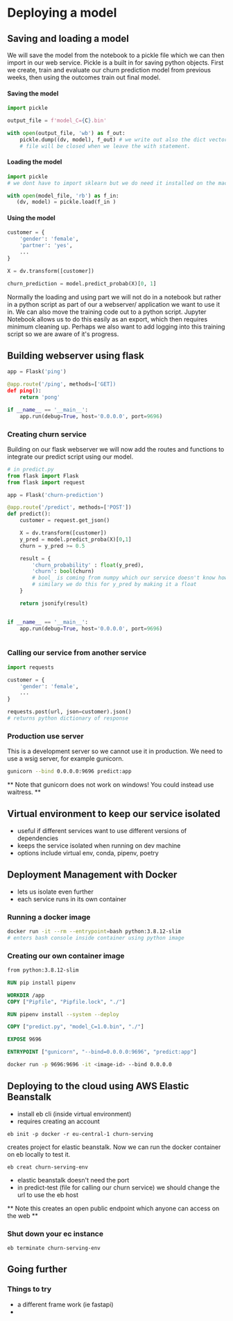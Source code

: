 # Deploying a model

## Saving and loading a model

We will save the model from the notebook to a pickle file which we can then import in our web service. Pickle is a built in for saving python objects.
First we create, train and evaluate our churn prediction model from previous weeks, then using the outcomes train out final model.

#### Saving the model

```python
import pickle

output_file = f'model_C={C}.bin'

with open(output_file, 'wb') as f_out:
    pickle.dump((dv, model), f_out) # we write out also the dict vectorizer
    # file will be closed when we leave the with statement.
```

#### Loading the model

```python
import pickle 
# we dont have to import sklearn but we do need it installed on the machine where we are running this!!

with open(model_file, 'rb') as f_in:
   (dv, model) = pickle.load(f_in )
```

#### Using the model

```python
customer = {
    'gender': 'female',
    'partner': 'yes',
    ...
}

X = dv.transform([customer])

churn_prediction = model.predict_probab(X)[0, 1]
```

Normally the loading and using part we will not do in a notebook but rather in a python script as part of our a webserver/ application we want to use it in. We can also move the training code out to a python script. Jupyter Notebook allows us to do this easily as an export, which then requires minimum cleaning up. Perhaps we also want to add logging into this training script so we are aware of it's progress.


## Building webserver using flask

```python
app = Flask('ping')

@app.route('/ping', methods=['GET])
def ping():
    return 'pong'

if __name__ == '__main__':
    app.run(debug=True, host='0.0.0.0', port=9696)
```

### Creating churn service

Building on our flask webserver we will now add the routes and functions to integrate our predict script using our model.


```python
# in predict.py
from flask import Flask
from flask import request

app = Flask('churn-prediction')

@app.route('/predict', methods=['POST'])
def predict():
    customer = request.get_json()

    X = dv.transform([customer])
    y_pred = model.predict_proba(X)[0,1]
    churn = y_pred >= 0.5

    result = {
        'churn_probability' : float(y_pred),
        'churn': bool(churn)
        # bool_ is coming from numpy which our service doesn't know how to turn into text so we need to wrap it!
        # similary we do this for y_pred by making it a float
    }

    return jsonify(result)


if __name__ == '__main__':
    app.run(debug=True, host='0.0.0.0', port=9696)
    
```

### Calling our service from another service

```python
import requests

customer = {
    'gender': 'female',
    ...
}

requests.post(url, json=customer).json()
# returns python dictionary of response
```

### Production use server

This is a development server so we cannot use it in production. We need to use a wsig server, for example gunicorn.

```sh
gunicorn --bind 0.0.0.0:9696 predict:app
```

** Note that gunicorn does not work on windows! You could instead use waitress. **

## Virtual environment to keep our service isolated

- useful if different services want to use different versions of dependencies
- keeps the service isolated when running on dev machine
- options include virtual env, conda, pipenv, poetry

## Deployment Management with Docker

- lets us isolate even further
- each service runs in its own container

### Running a docker image

```sh
docker run -it --rm --entrypoint=bash python:3.8.12-slim
# enters bash console inside container using python image
```

### Creating our own container image

```dockerfile
from python:3.8.12-slim

RUN pip install pipenv

WORKDIR /app
COPY ["Pipfile", "Pipfile.lock", "./"]

RUN pipenv install --system --deploy

COPY ["predict.py", "model_C=1.0.bin", "./"]

EXPOSE 9696

ENTRYPOINT ["gunicorn", "--bind=0.0.0.0:9696", "predict:app"]

```
 
```sh
docker run -p 9696:9696 -it <image-id> --bind 0.0.0.0
```

## Deploying to the cloud using AWS Elastic Beanstalk

- install eb cli (inside virtual environment)
- requires creating an account

`eb init -p docker -r eu-central-1 churn-serving`

creates project for elastic beanstalk. Now we can run the docker container on eb locally to test it.

`eb creat churn-serving-env`

- elastic beanstalk doesn't need the port
- in predict-test (file for calling our churn service) we should change the url to use the eb host

** Note this creates an open public endpoint which anyone can access on the web **

### Shut down your ec instance

`eb terminate churn-serving-env`

## Going further

### Things to try

- a different frame work (ie fastapi)
- 






